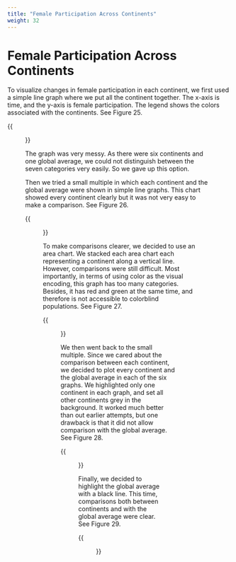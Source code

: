 ```yaml
---
title: "Female Participation Across Continents"
weight: 32
---
```

# Female Participation Across Continents

To visualize changes in female participation in each continent, we first used a simple line graph where we put all the continent together. The x-axis is time, and the y-axis is female participation. The legend shows the colors associated with the continents. See Figure 25.

{{<figure src="https://raw.githubusercontent.com/hongtaoh/olymvis/master/static/pics/g-2-1_new.png" caption="Figure 25: Line graph for female participation by continent" width="800">}}

The graph was very messy. As there were six continents and one global average, we could not distinguish between the seven categories very easily. So we gave up this option. 

Then we tried a small multiple in which each continent and the global average were shown in simple line graphs. This chart showed every continent clearly but it was not very easy to make a comparison. See Figure 26.

{{<figure src="https://raw.githubusercontent.com/hongtaoh/olymvis/master/static/pics/g-2-2.png" caption="Figure 26: Line graph in small multiple for female participation by continent" width="800">}}

To make comparisons clearer, we decided to use an area chart. We stacked each area chart each representing a continent along a vertical line. However, comparisons were still difficult. Most importantly, in terms of using color as the visual encoding, this graph has too many categories. Besides, it has red and green at the same time, and therefore is not accessible to colorblind populations. See Figure 27.

{{<figure src="https://raw.githubusercontent.com/hongtaoh/olymvis/master/static/pics/g-2-4_new.png" caption="Figure 27: Stacked bar chart for female participation by continent" width="600">}}

We then went back to the small multiple. Since we cared about the comparison between each continent, we decided to plot every continent and the global average in each of the six graphs. We highlighted only one continent in each graph, and set all other continents grey in the background. It worked much better than out earlier attempts, but one drawback is that it did not allow comparison with the global average. See Figure 28.


{{<figure src="https://raw.githubusercontent.com/hongtaoh/olymvis-data/master/output/vis/g-2-5.png"  caption="Figure 28: Line graph in small multiple for female participation by continent against all other groups" class="wide">}}

Finally, we decided to highlight the global average with a black line. This time, comparisons both between continents and with the global average were clear. See Figure 29.

{{<figure src="https://raw.githubusercontent.com/hongtaoh/olymvis-data/master/output/vis/g-2-6.png" class="wide" caption="Figure 29: Line graph in small multiple for female participation by continent against global statistics">}}